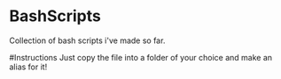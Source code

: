 # BashScripts
Collection of bash scripts i've made so far.

#Instructions
Just copy the file into a folder of your choice and make an alias for it!
